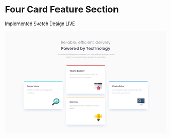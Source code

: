 # Four Card Feature Section

Implemented Sketch Design [LIVE](https://huddle-landing-page-with-single-introductory-kappa.now.sh/)  

<img src='./design/desktop-design.jpg'>
